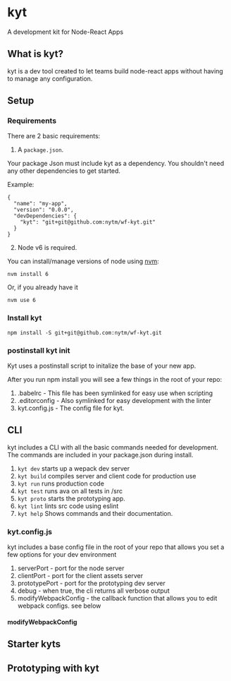 # kyt
A development kit for Node-React Apps

## What is kyt?
kyt is a dev tool created to let teams build node-react apps without having to manage any configuration.

## Setup

### Requirements

There are 2 basic requirements:

1. A `package.json`. 

Your package Json must include kyt as a dependency. You shouldn't need any other dependencies to get started.

Example: 
```
{
  "name": "my-app",
  "version": "0.0.0",
  "devDependencies": {
    "kyt": "git+git@github.com:nytm/wf-kyt.git"
  }
}
```
2. Node v6 is required.

You can install/manage versions of node using [nvm](https://github.com/creationix/nvm):

```
nvm install 6
```

Or, if you already have it

```
nvm use 6
```

### Install kyt

```
npm install -S git+git@github.com:nytm/wf-kyt.git
```

### postinstall kyt init

Kyt uses a postinstall script to initalize the base of your new app.

After you run npm install you will see a few things in the root of your repo:
 1. .babelrc - This file has been symlinked for easy use when scripting
 2. .editorconfig - Also symlinked for easy development with the linter
 3. kyt.config.js - The config file for kyt. 
 
## CLI
kyt includes a CLI with all the basic commands needed for development.
The commands are included in your package.json during install.

1. `kyt dev` starts up a wepack dev server
2. `kyt build` compiles server and client code for production use
3. `kyt run` runs production code
4. `kyt test` runs ava on all tests in /src
5. `kyt proto` starts the prototyping app.
6. `kyt lint` lints src code using eslint
7. `kyt help` Shows commands and their documentation. 
 
### kyt.config.js
kyt includes a base config file in the root of your repo that allows you set a few options for your dev environment
 1. serverPort - port for the node server
 2. clientPort - port for the client assets server
 3. prototypePort - port for the prototyping dev server
 4. debug - when true, the cli returns all verbose output
 5. modifyWebpackConfig - the callback function that allows you to edit webpack configs. see below
 
#### modifyWebpackConfig 
 
 

## Starter kyts

## Prototyping with kyt
 

 

